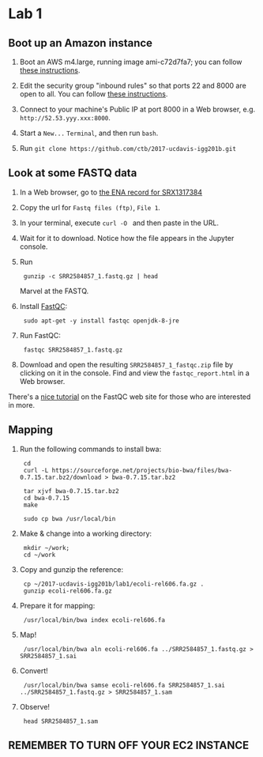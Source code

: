 # Lab 1

## Boot up an Amazon instance

1. Boot an AWS m4.large, running image ami-c72d7fa7; you can follow [these instructions](https://2016-feb-aws.readthedocs.io/boot.html).

2. Edit the security group "inbound rules" so that ports 22 and 8000
   are open to all. You can follow [these instructions](https://2016-feb-aws.readthedocs.io/configure-firewall.html).

3. Connect to your machine's Public IP at port 8000 in a Web browser, e.g.
   `http://52.53.yyy.xxx:8000`.

4. Start a `New...` `Terminal`, and then run `bash`.

5. Run `git clone https://github.com/ctb/2017-ucdavis-igg201b.git`

## Look at some FASTQ data

1. In a Web browser, go to [the ENA record for SRX1317384](https://www.ebi.ac.uk/ena/data/view/SRX1317384)

2. Copy the url for `Fastq files (ftp)`, `File 1`.

3. In your terminal, execute `curl -O ` and then paste in the URL.

4. Wait for it to download.  Notice how the file appears in the Jupyter console.

5. Run

        gunzip -c SRR2584857_1.fastq.gz | head
        
   Marvel at the FASTQ.

6. Install [FastQC](http://www.bioinformatics.babraham.ac.uk/projects/fastqc/):

        sudo apt-get -y install fastqc openjdk-8-jre
       
7. Run FastQC:

        fastqc SRR2584857_1.fastq.gz

7. Download and open the resulting `SRR2584857_1_fastqc.zip` file by
   clicking on it in the console.  Find and view the
   `fastqc_report.html` in a Web browser.
   
There's a [nice tutorial](http://www.bioinformatics.babraham.ac.uk/projects/fastqc/) on the FastQC web site for those who are interested in more.

## Mapping

1. Run the following commands to install bwa:

        cd
        curl -L https://sourceforge.net/projects/bio-bwa/files/bwa-0.7.15.tar.bz2/download > bwa-0.7.15.tar.bz2

        tar xjvf bwa-0.7.15.tar.bz2
        cd bwa-0.7.15
        make

        sudo cp bwa /usr/local/bin

2. Make & change into a working directory:

        mkdir ~/work;
        cd ~/work

3. Copy and gunzip the reference:

        cp ~/2017-ucdavis-igg201b/lab1/ecoli-rel606.fa.gz .
        gunzip ecoli-rel606.fa.gz
        
4. Prepare it for mapping:

        /usr/local/bin/bwa index ecoli-rel606.fa
        
5. Map!

        /usr/local/bin/bwa aln ecoli-rel606.fa ../SRR2584857_1.fastq.gz > SRR2584857_1.sai
        
6. Convert!

        /usr/local/bin/bwa samse ecoli-rel606.fa SRR2584857_1.sai ../SRR2584857_1.fastq.gz > SRR2584857_1.sam

6. Observe!

        head SRR2584857_1.sam

## REMEMBER TO TURN OFF YOUR EC2 INSTANCE
